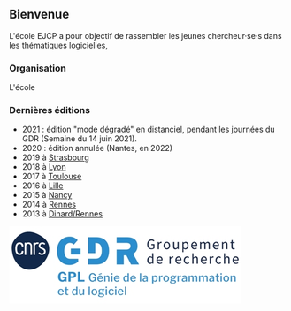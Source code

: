 ## Bienvenue

L'école EJCP a pour objectif de rassembler les jeunes chercheur·se·s dans les thématiques logicielles, 

### Organisation

L'école 

### Dernières éditions

* 2021 : édition "mode dégradé" en distanciel, pendant les journées du GDR (Semaine du 14 juin 2021).
* 2020 : édition annulée (Nantes, en 2022)
* 2019 à [Strasbourg](http://ejcp2019.icube.unistra.fr/)
* 2018 à [Lyon](https://ejcp2018.sciencesconf.org/)
* 2017 à [Toulouse](http://ejcp2017.enseeiht.fr/)
* 2016 à [Lille](http://ejcp2016.univ-lille1.fr/)
* 2015 à [Nancy](http://ejcp2015.inria.fr/)
* 2014 à [Rennes](http://ejcp2014.inria.fr/)
* 2013 à [Dinard/Rennes](http://ejcp2013.inria.fr/)



![LOGO du GDR](_logos/LOGO-GDR_GPL_Bleupetit.jpg)
